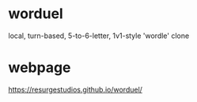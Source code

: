 # worduel

local, turn-based, 5-to-6-letter, 1v1-style 'wordle' clone

# webpage

https://resurgestudios.github.io/worduel/
